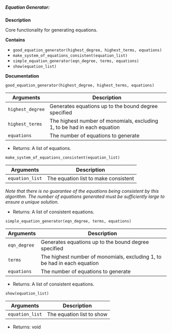 ##### Equation Generator:

**Description**

Core functionality for generating equations.

**Contains**

- `good_equation_generator(highest_degree, highest_terms, equations)`
- `make_system_of_equations_consistent(equation_list)`
- `simple_equation_generator(eqn_degree, terms, equations)`
- `show(equation_list)`

**Documentation**

`good_equation_generator(highest_degree, highest_terms, equations)`

| Arguments        | Description                                                  |
| ---------------- | ------------------------------------------------------------ |
| `highest_degree` | Generates equations up to the bound degree specified         |
| `highest_terms`  | The highest number of monomials, excluding 1, to be had in each equation |
| `equations`      | The number of equations to generate                          |

- Returns: A list of equations.

`make_system_of_equations_consistent(equation_list)`

| Arguments       | Description                          |
| --------------- | ------------------------------------ |
| `equation_list` | The equation list to make consistent |

*Note that there is no guarantee of the equations being consistent by this algorithm. The number of equations generated must be sufficiently large to ensure a unique solution.*

- Returns: A list of consistent equations.

`simple_equation_generator(eqn_degree, terms, equations)`

| Arguments    | Description                                                  |
| ------------ | ------------------------------------------------------------ |
| `eqn_degree` | Generates equations up to the bound degree specified         |
| `terms`      | The highest number of monomials, excluding 1, to be had in each equation |
| `equations`  | The number of equations to generate                          |

- Returns: A list of consistent equations.

`show(equation_list)`

| Arguments       | Description               |
| --------------- | ------------------------- |
| `equation_list` | The equation list to show |

- Returns: void

